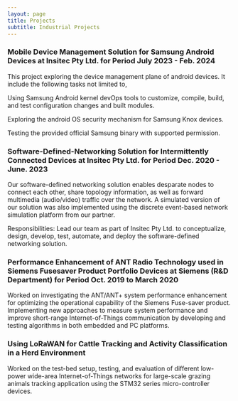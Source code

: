 ```yaml
---
layout: page
title: Projects
subtitle: Industrial Projects 
---
```


### Mobile Device Management Solution for Samsung Android Devices at Insitec Pty Ltd. for Period July 2023 - Feb. 2024 

This project exploring the device management plane of android devices. It include the following tasks not limited to, 

  Using Samsung Android kernel devOps tools to customize, compile, build, and test configuration changes and built modules. 

  Exploring the android OS security mechanism for Samsung Knox devices. 
  
  Testing the provided official Samsung binary with supported permission. 

  

### Software-Defined-Networking Solution for Intermittently Connected Devices at Insitec Pty Ltd. for Period Dec. 2020 - June. 2023 

Our software-defined networking solution enables desparate nodes to connect each other, share topology information, as well as forward multimedia (audio/video) traffic over the network. A simulated version of our solution was also implemented using the discrete event-based network simulation platform from our partner.  

Responsibilities: Lead our team as part of Insitec Pty Ltd. to conceptualize, design, develop, test, automate, and deploy the software-defined networking solution. 



### Performance Enhancement of ANT Radio Technology used in Siemens Fusesaver Product Portfolio Devices at Siemens (R&D Department) for Period Oct. 2019 to March 2020 

Worked on investigating the ANT/ANT+ system performance enhancement for optimizing the
operational capability of the Siemens Fuse-saver product. Implementing new approaches to measure
system performance and improve short-range Internet-of-Things communication by developing and
testing algorithms in both embedded and PC platforms. 

### Using LoRaWAN for Cattle Tracking and Activity Classification in a Herd Environment 

Worked on the test-bed setup, testing, and evaluation of different low-power wide-area Internet-of-Things networks for large-scale grazing animals tracking application using the STM32 series
micro-controller devices. 



